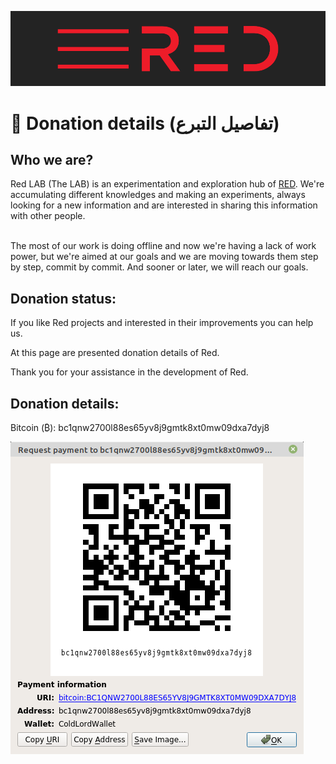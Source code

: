 ![plot](./Red_logo.png)

# 💸 Donation details (تفاصيل التبرع)

## Who we are?

Red LAB (The LAB) is an experimentation and exploration hub of [RED](https://github.com/Red-company). We're accumulating different knowledges and making an experiments, always looking for a new information and are interested in sharing this information with other people. <br/><br/>

The most of our work is doing offline and now we're having a lack of work power, but we're aimed at our goals and we are moving towards them step by step, commit by commit. And sooner or later, we will reach our goals.

## Donation status:

If you like Red projects and interested in their improvements you can help us.

At this page are presented donation details of Red.

Thank you for your assistance in the development of Red.

## Donation details:

Bitcoin (₿): bc1qnw2700l88es65yv8j9gmtk8xt0mw09dxa7dyj8

![plot](./Bitcoin.png)
